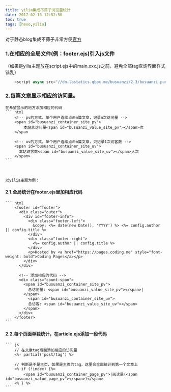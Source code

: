 ```yaml
---
title: yilia集成不蒜子浏览量统计
date: 2017-02-13 12:52:50
toc: true
tags: [hexo,yilia]
---
```


对于静态blog集成不蒜子非常方便[官方](http://busuanzi.ibruce.info/)

### 1.在相应的全局文件(例：footer.ejs)引入js文件
   （如果是yilia主题放在script.ejs中的main.xxx.js之前，避免全部tag查询界面样式错乱）
``` js
    <script async src="//dn-lbstatics.qbox.me/busuanzi/2.3/busuanzi.pure.mini.js"/>
```
<!--more-->

### 2.每篇文章显示相应的访问量。
    在希望显示的地方添加相应的代码
    ``` html
        <!-- pv的方式，单个用户连续点击n篇文章，记录n次访问量 -->
        <span id="busuanzi_container_site_pv">
            本站总访问量<span id="busuanzi_value_site_pv"></span>次
        </span
    
        <!-- uv的方式，单个用户连续点击n篇文章，只记录1次访客数 -->
        <span id="busuanzi_container_site_uv">
          本站访客数<span id="busuanzi_value_site_uv"></span>人次
        </span>
    ```
<br />

    以yilia主题为例：
#### 2.1.全局统计在footer.ejs里加相应代码
    ``` html
        <footer id="footer">
          <div class="outer">
            <div id="footer-info">
              <div class="footer-left">
                &copy; <%= date(new Date(), 'YYYY') %> <%= config.author || config.title %>
              </div>
              <div class="footer-right">
                <%= config.author || config.title %>
              </div>
              <p>Hosted by <a href="https://pages.coding.me" style="font-weight: bold">Coding Pages</a></p>
            </div>
          </div>
          
          <!-- 添加相应的代码 -->
          <div class="count-span">
            <span id="busuanzi_container_site_pv">
              总访问量: <span id="busuanzi_value_site_pv"></span>|
            </span>
              <span id="busuanzi_container_site_uv">
              总访客: <span id="busuanzi_value_site_uv"></span>
            </span>
          </div>
        </footer>
    ```
    
    
#### 2.2.每个页面单独统计，在article.ejs添加一段代码
    ``` js
        // 在文章tag后面添加相应的访问量    
        <%- partial('post/tag') %>
        
        // 判断是不是主页，如果是主页的tag，这里会全部统计到第一个文章上
        <% if (!index) {%>
            <span id="busuanzi_container_page_pv">|阅读量(<span id="busuanzi_value_page_pv"></span>)</span>
        <% } %>
    ```
    
    
